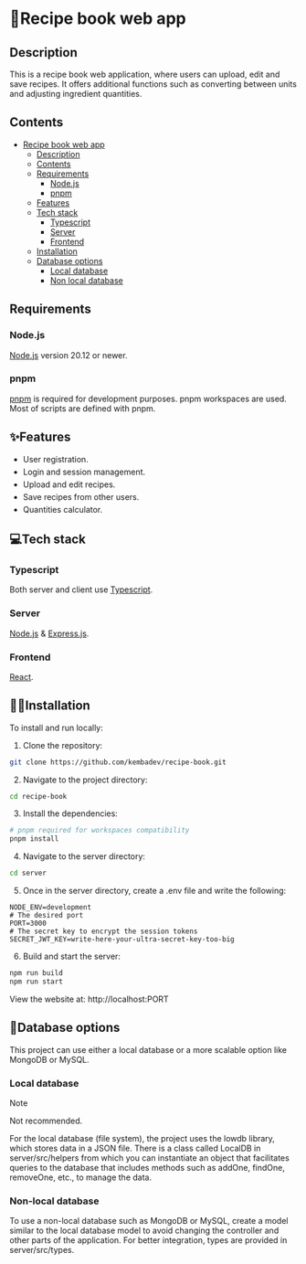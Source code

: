 # 📝Recipe book web app

## Description

This is a recipe book web application, where users can upload, edit and save recipes. It offers additional functions such as converting between units and adjusting ingredient quantities.

## Contents

- [Recipe book web app](#recipe-book-web-app)
  - [Description](#description)
  - [Contents](#contents)
  - [Requirements](#requirements)
    - [Node.js](#nodejs)
    - [pnpm](#pnpm)
  - [Features](#features)
  - [Tech stack](#tech-stack)
    - [Typescript](#typescript)
    - [Server](#server)
    - [Frontend](#frontend)
  - [Installation](#installation)
  - [Database options](#database-options)
    - [Local database](#local-database)
    - [Non local database](#non-local-database)

## Requirements

### Node.js

[Node.js](https://nodejs.org/en/) version 20.12 or newer.

### pnpm

[pnpm](https://pnpm.io/) is required for development purposes. pnpm workspaces are used. Most of scripts are defined with pnpm.

## ✨Features

<ul style="display: flex; flex-direction: column; gap: 5px">
	<li>User registration.</li>
	<li>Login and session management.</li>
	<li>Upload and edit recipes.</li>
	<li>Save recipes from other users.</li>
  <li>Quantities calculator.</li>
</ul>

## 💻Tech stack

### Typescript

Both server and client use [Typescript](https://www.typescriptlang.org/).

### Server

[Node.js](https://nodejs.org/en/) & [Express.js](https://expressjs.com/).

### Frontend

[React](https://react.dev/).

## 👩‍💻Installation

To install and run locally:

1. Clone the repository:
  ```bash
  git clone https://github.com/kembadev/recipe-book.git
  ```
2. Navigate to the project directory:
  ```bash
  cd recipe-book
  ```
3. Install the dependencies:
  ```bash
  # pnpm required for workspaces compatibility
  pnpm install
  ```
4. Navigate to the server directory:
  ```bash
  cd server
  ```
5. Once in the server directory, create a .env file and write the following:
  ```dotenv
  NODE_ENV=development
  # The desired port
  PORT=3000
  # The secret key to encrypt the session tokens
  SECRET_JWT_KEY=write-here-your-ultra-secret-key-too-big
  ```
6. Build and start the server:
  ```bash
  npm run build
  npm run start
  ```

View the website at: http://localhost:PORT

## 💾Database options

This project can use either a local database or a more scalable option like MongoDB or MySQL.

### Local database

> [!NOTE]
> Not recommended.

For the local database (file system), the project uses the lowdb library, which stores data in a JSON file. There is a class called LocalDB in server/src/helpers from which you can instantiate an object that facilitates queries to the database that includes methods such as addOne, findOne, removeOne, etc., to manage the data.

### Non-local database

To use a non-local database such as MongoDB or MySQL, create a model similar to the local database model to avoid changing the controller and other parts of the application. For better integration, types are provided in server/src/types.